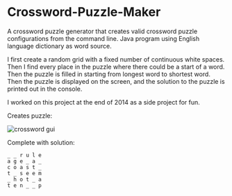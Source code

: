 # Crossword-Puzzle-Maker
A crossword puzzle generator that creates valid crossword puzzle configurations from the command line. Java program using English language dictionary as word source. 

I first create a random grid with a fixed number of continuous white spaces. Then I find every place in the puzzle where there could be a start of a word. Then the puzzle is filled in starting from longest word to shortest word. Then the puzzle is displayed on the screen, and the solution to the puzzle is printed out in the console. 

I worked on this project at the end of 2014 as a side project for fun.

Creates puzzle:

![crossword gui](https://github.com/henryfriedlander/Crossword-Puzzle-Maker/blob/master/docs/pics/gui.JPG)

Complete with solution:
```
_ _ r u l e 
a g e _ a _ 
c o a s t _ 
t _ s e e m 
_ h o t _ a 
t e n _ _ p 
```
